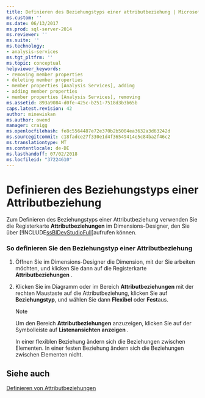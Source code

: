 ```yaml
---
title: Definieren des Beziehungstyps einer attributbeziehung | Microsoft-Dokumentation
ms.custom: ''
ms.date: 06/13/2017
ms.prod: sql-server-2014
ms.reviewer: ''
ms.suite: ''
ms.technology:
- analysis-services
ms.tgt_pltfrm: ''
ms.topic: conceptual
helpviewer_keywords:
- removing member properties
- deleting member properties
- member properties [Analysis Services], adding
- adding member properties
- member properties [Analysis Services], removing
ms.assetid: 893a9084-d0fe-425c-b251-7518d3b3b65b
caps.latest.revision: 42
author: minewiskan
ms.author: owend
manager: craigg
ms.openlocfilehash: fe8c5564487e72e370b2b5004ea3632a3d63242d
ms.sourcegitcommit: c18fadce27f330e1d4f36549414e5c84ba2f46c2
ms.translationtype: MT
ms.contentlocale: de-DE
ms.lasthandoff: 07/02/2018
ms.locfileid: "37224610"
---
```

# <a name="define-the-relationship-type-of-an-attribute-relationship"></a>Definieren des Beziehungstyps einer Attributbeziehung
  Zum Definieren des Beziehungstyps einer Attributbeziehung verwenden Sie die Registerkarte **Attributbeziehungen** im Dimensions-Designer, den Sie über [!INCLUDE[ssBIDevStudioFull](../../includes/ssbidevstudiofull-md.md)]aufrufen können.  
  
### <a name="to-set-the-relationship-type-of-an-attribute-relationship"></a>So definieren Sie den Beziehungstyp einer Attributbeziehung  
  
1.  Öffnen Sie im Dimensions-Designer die Dimension, mit der Sie arbeiten möchten, und klicken Sie dann auf die Registerkarte **Attributbeziehungen** .  
  
2.  Klicken Sie im Diagramm oder im Bereich **Attributbeziehungen** mit der rechten Maustaste auf die Attributbeziehung, klicken Sie auf **Beziehungstyp**, und wählen Sie dann **Flexibel** oder **Fest**aus.  
  
    > [!NOTE]  
    >  Um den Bereich **Attributbeziehungen** anzuzeigen, klicken Sie auf der Symbolleiste auf **Listenansichten anzeigen** .  
  
     In einer flexiblen Beziehung ändern sich die Beziehungen zwischen Elementen. In einer festen Beziehung ändern sich die Beziehungen zwischen Elementen nicht.  
  
## <a name="see-also"></a>Siehe auch  
 [Definieren von Attributbeziehungen](attribute-relationships-define.md)  
  
  
